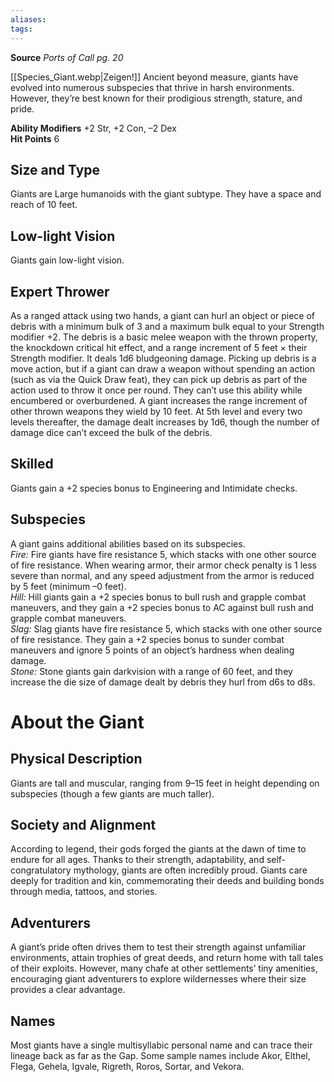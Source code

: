 ```yaml
---
aliases: 
tags: 
---
```

**Source** _Ports of Call pg. 20_  

[[Species_Giant.webp|Zeigen!]]
Ancient beyond measure, giants have evolved into numerous subspecies that thrive in harsh environments. However, they’re best known for their prodigious strength, stature, and pride.  
  
**Ability Modifiers** +2 Str, +2 Con, –2 Dex  
**Hit Points** 6

## Size and Type

Giants are Large humanoids with the giant subtype. They have a space and reach of 10 feet.  

## Low-light Vision

Giants gain low-light vision.  

## Expert Thrower

As a ranged attack using two hands, a giant can hurl an object or piece of debris with a minimum bulk of 3 and a maximum bulk equal to your Strength modifier +2. The debris is a basic melee weapon with the thrown property, the knockdown critical hit effect, and a range increment of 5 feet × their Strength modifier. It deals 1d6 bludgeoning damage. Picking up debris is a move action, but if a giant can draw a weapon without spending an action (such as via the Quick Draw feat), they can pick up debris as part of the action used to throw it once per round. They can’t use this ability while encumbered or overburdened. A giant increases the range increment of other thrown weapons they wield by 10 feet. At 5th level and every two levels thereafter, the damage dealt increases by 1d6, though the number of damage dice can’t exceed the bulk of the debris.  

## Skilled

Giants gain a +2 species bonus to Engineering and Intimidate checks.  

## Subspecies

A giant gains additional abilities based on its subspecies.  
_Fire:_ Fire giants have fire resistance 5, which stacks with one other source of fire resistance. When wearing armor, their armor check penalty is 1 less severe than normal, and any speed adjustment from the armor is reduced by 5 feet (minimum –0 feet).  
_Hill:_ Hill giants gain a +2 species bonus to bull rush and grapple combat maneuvers, and they gain a +2 species bonus to AC against bull rush and grapple combat maneuvers.  
_Slag:_ Slag giants have fire resistance 5, which stacks with one other source of fire resistance. They gain a +2 species bonus to sunder combat maneuvers and ignore 5 points of an object’s hardness when dealing damage.  
_Stone:_ Stone giants gain darkvision with a range of 60 feet, and they increase the die size of damage dealt by debris they hurl from d6s to d8s.

# About the Giant

## Physical Description

Giants are tall and muscular, ranging from 9–15 feet in height depending on subspecies (though a few giants are much taller).  

## Society and Alignment

According to legend, their gods forged the giants at the dawn of time to endure for all ages. Thanks to their strength, adaptability, and self-congratulatory mythology, giants are often incredibly proud. Giants care deeply for tradition and kin, commemorating their deeds and building bonds through media, tattoos, and stories.  

## Adventurers

A giant’s pride often drives them to test their strength against unfamiliar environments, attain trophies of great deeds, and return home with tall tales of their exploits. However, many chafe at other settlements’ tiny amenities, encouraging giant adventurers to explore wildernesses where their size provides a clear advantage.  

## Names

Most giants have a single multisyllabic personal name and can trace their lineage back as far as the Gap. Some sample names include Akor, Elthel, Flega, Gehela, Igvale, Rigreth, Roros, Sortar, and Vekora.
